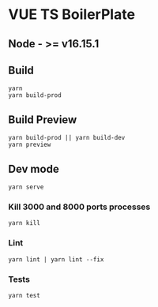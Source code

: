 # VUE TS BoilerPlate

## Node - >= v16.15.1

## Build
```
yarn
yarn build-prod
```

## Build Preview
```
yarn build-prod || yarn build-dev
yarn preview
```

## Dev mode
```
yarn serve
```

### Kill 3000 and 8000 ports processes
```
yarn kill
```

### Lint
```
yarn lint | yarn lint --fix
```

### Tests
```
yarn test
```
